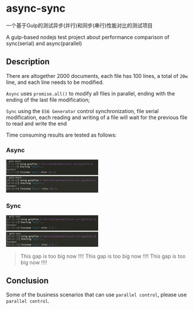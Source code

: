 # async-sync

一个基于Gulp的测试异步(并行)和同步(串行)性能对比的测试项目

A gulp-based nodejs test project about performance comparison of sync(serial) and async(parallel) 


## Description

There are altogether 2000 documents, each file has 100 lines, a total of `20w` line, and each line needs to be modified.

`Async` uses `promise.all()` to modify all files in parallel, ending with the ending of the last file modification;

`Sync` using the `ES6 Generator` control synchronization, file serial modification, each reading and writing of a file  will wait for the previous file to read and write the end

Time consuming results are tested as follows:


### Async

<img style="width: 50%" src="result/async-01.png" alt="">
<img style="width: 50%" src="result/async-02.png" alt="">


### Sync
<img style="width: 50%" src="result/sync-01.png" alt="">
<img style="width: 50%" src="result/sync-02.png" alt="">

> This gap is too big now !!!!
> This gap is too big now !!!!
> This gap is too big now !!!!

## Conclusion

Some of the business scenarios that can use `parallel control`, please use `parallel control`.



